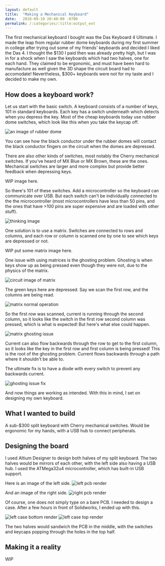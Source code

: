 ```yaml
---
layout: default
title:  "Making a Mechanical Keyboard"
date:   2018-09-10 20:40:00 -0700
permalink: /:categories/:title:output_ext
---
```


The first mechanical keyboard I bought was the Das Keyboard 4 Ultimate. I made the leap from regular rubber dome keyboards during my first summer in college after trying out some of my friends' keyboards and decided I liked the Das 4. I thought the $130 I paid then was already pretty high, but I was in for a shock when I saw the keyboards which had two halves, one for each hand. They claimed to be ergonomic, and must have been hard to manufacture as well given the 3D shape the circuit board had to accomodate! Nevertheless, $300+ keyboards were not for my taste and I decided to make my own.

How does a keyboard work?
---

Let us start with the basic switch. A keyboard consists of a number of keys, 101 in standard keyboards. Each key has a switch underneath which detects when you depress the key. Most of the cheap keyboards today use rubber dome switches, which look like this when you take the keycap off.

![an image of rubber dome](/assets/projects/ex2keyboard/exp-rubber-dome-grid.png)

You can see how the black conductor under the rubber domes will contact the black conductor fingers on the circuit when the domes are depressed.

There are also other kinds of switches, most notably the Cherry mechanical switches. If you've heard of MX Blue or MX Brown, these are the ones. Mechanical switches are larger and more complex but provide better feedback when depressing keys. 

WIP image here.

So there's 101 of these switches. Add a microcontroller so the keyboard can communicate over USB. But each switch can't be individually connected to the the microcontroller (most microcontrollers have less than 50 pins, and the ones that have >100 pins are super expensive and are loaded with other stuff).

![thinking image](/assets/projects/ex2keyboard/exp-switch-micro-wiring-many-how-can.png)

One solution is to use a matrix. Switches are connected to rows and columns, and each row or column is scanned one by one to see which keys are depressed or not.

WIP put some matrix image here.

One issue with using matrices is the ghosting problem. Ghosting is when keys show up as being pressed even though they were not, due to the physics of the matrix.

![circuit image of matrix](/assets/projects/ex2keyboard/exp-ghosting.png)

The green keys here are depressed. Say we scan the first row, and the columns are being read.

![matrix normal operation](/assets/projects/ex2keyboard/exp-ghosting-current.png)

So the first row was scanned, current is running through the second column, so it looks like the switch in the first row second column was pressed, which is what is expected! But here's what else could happen.

![matrix ghosting issue](/assets/projects/ex2keyboard/exp-ghosting-issue-current.png)

Current can also flow backwards through the row to get to the first column, so it looks like the key in the first row and first column is being pressed! This is the root of the ghosting problem. Current flows backwards through a path where it shouldn't be able to.

The ultimate fix is to have a diode with every switch to prevent any backwards current.

![ghosting issue fix](/assets/projects/ex2keyboard/exp-ghosting-fix.png)

And now things are working as intended. With this in mind, I set on designing my own keyboard.

What I wanted to build
---
A sub-$300 split keyboard with Cherry mechanical switches. Would be ergonomic for my hands, with a USB hub to connect peripherals.

Designing the board
---
I used Altium Designer to design both halves of my split keyboard. The two halves would be mirrors of each other, with the left side also having a USB hub. I used the ATMega32u4 microcontroller, which has built-in USB support.

Here is an image of the left side.
![left pcb render](/assets/projects/ex2keyboard/pcb-left-render.jpg)

And an image of the right side.
![right pcb render](/assets/projects/ex2keyboard/pcb-right-render.jpg)

Of course, one does not simply type on a bare PCB. I needed to design a case. After a few hours in front of Solidworks, I ended up with this.

![left case bottom render](/assets/projects/ex2keyboard/case-leftbottom-render.jpg)
![left case top render](/assets/projects/ex2keyboard/case-lefttop-render.jpg)

The two halves would sandwich the PCB in the middle, with the switches and keycaps popping through the holes in the top half.

Making it a reality
---
WIP
